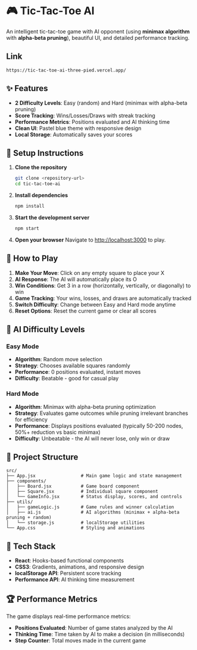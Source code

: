 # 🎮 Tic-Tac-Toe AI

An intelligent tic-tac-toe game with AI opponent (using **minimax algorithm** with **alpha-beta pruning**), beautiful UI, and detailed performance tracking.

## Link
```
https://tic-tac-toe-ai-three-pied.vercel.app/
```

## ✨ Features

- **2 Difficulty Levels**: Easy (random) and Hard (minimax with alpha-beta pruning)
- **Score Tracking**: Wins/Losses/Draws with streak tracking
- **Performance Metrics**: Positions evaluated and AI thinking time
- **Clean UI**: Pastel blue theme with responsive design
- **Local Storage**: Automatically saves your scores

## 🚀 Setup Instructions

1. **Clone the repository**
   ```bash
   git clone <repository-url>
   cd tic-tac-toe-ai
   ```

2. **Install dependencies**
   ```bash
   npm install
   ```

3. **Start the development server**
   ```bash
   npm start
   ```

4. **Open your browser**
   Navigate to [http://localhost:3000](http://localhost:3000) to play.

## 🎯 How to Play

1. **Make Your Move**: Click on any empty square to place your X
2. **AI Response**: The AI will automatically place its O
3. **Win Conditions**: Get 3 in a row (horizontally, vertically, or diagonally) to win
4. **Game Tracking**: Your wins, losses, and draws are automatically tracked
5. **Switch Difficulty**: Change between Easy and Hard mode anytime
6. **Reset Options**: Reset the current game or clear all scores

## 🧠 AI Difficulty Levels

### Easy Mode
- **Algorithm**: Random move selection
- **Strategy**: Chooses available squares randomly
- **Performance**: 0 positions evaluated, instant moves
- **Difficulty**: Beatable - good for casual play

### Hard Mode
- **Algorithm**: Minimax with alpha-beta pruning optimization
- **Strategy**: Evaluates game outcomes while pruning irrelevant branches for efficiency
- **Performance**: Displays positions evaluated (typically 50-200 nodes, 50%+ reduction vs basic minimax)
- **Difficulty**: Unbeatable - the AI will never lose, only win or draw

## 📁 Project Structure

```
src/
├── App.jsx                 # Main game logic and state management
├── components/
│   ├── Board.jsx           # Game board component
│   ├── Square.jsx          # Individual square component
│   └── GameInfo.jsx        # Status display, scores, and controls
├── utils/
│   ├── gameLogic.js        # Game rules and winner calculation
│   ├── ai.js               # AI algorithms (minimax + alpha-beta pruning + random)
│   └── storage.js          # localStorage utilities
└── App.css                 # Styling and animations
```

## 🎨 Tech Stack

- **React**: Hooks-based functional components
- **CSS3**: Gradients, animations, and responsive design
- **localStorage API**: Persistent score tracking
- **Performance API**: AI thinking time measurement

## 🏆 Performance Metrics

The game displays real-time performance metrics:
- **Positions Evaluated**: Number of game states analyzed by the AI
- **Thinking Time**: Time taken by AI to make a decision (in milliseconds)
- **Step Counter**: Total moves made in the current game

